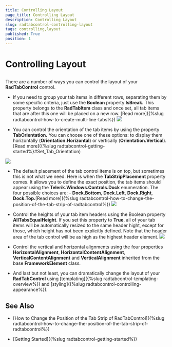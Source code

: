 ```yaml
---
title: Controlling Layout
page_title: Controlling Layout
description: Controlling Layout
slug: radtabcontrol-controlling-layout
tags: controlling,layout
published: True
position: 1
---
```


# Controlling Layout



## 

There are a number of ways you can control the layout of your __RadTabControl__ control.
				
* If you need to group your tab items in different rows, separating them by some specific criteria, just use the __Boolean__ property __IsBreak.__ This property belongs to the __RadTabItem__ class and once set, all tab items that are after this one will be placed on a new row. [Read more]({%slug radtabcontrol-how-to-create-multi-line-tabs%})
![](images/RadTabControl_Figure_00255.png)

* You can control the orientation of the tab items by using the property __TabOrientation.__ You can choose one of these  options: to display them horizontally (__Orientation.Horizontal__) or vertically (__Orientation.Vertical__). [Read more]({%slug radtabcontrol-getting-started%}#Set_Tab_Orientation)

![](images/RadTabControl_Figure_00257.png)

* The default placement of the tab control items is on top, but sometimes this is not what we need. Here is when the __TabStripPlacement__ property comes. It allows you to define the exact position, the tab items should appear using the __Telerik.Windows.Controls.Dock__ enumeration. The four possible choices are: - __Dock.Bottom__, __Dock.Left__, __Dock.Right__, __Dock.Top.__[Read more]({%slug radtabcontrol-how-to-change-the-position-of-the-tab-strip-of-radtabcontrol%})
![](images/RadTabControl_Figure_00258.png)

* Control the heights of your tab item headers using the Boolean property __AllTabsEqualHeight__. If you set this property to __True__, all of your tab items will be automatically resized to the same header hight, except for those, which height has not been explicitly defined. Note that the header area of the tab control will be as high as the highest header element.
![](images/RadTabControl_Figure_00259.png)

* Control the vertical and horizontal alignments using the four properties __HorizontalAlignment__, __HorizontalContentAlignment__, __VerticalContentAlignment__ and __VerticalAlignment__ inherited from the base __FrameworkElement__ class.
							

* And last but not least, you can dramatically change the layout of your __RadTabControl__ using [templating]({%slug radtabcontrol-templating-overview%}) and [styling]({%slug radtabcontrol-controlling-appearance%}).
							

## See Also

 * [How to Change the Position of the Tab Strip of RadTabControl]({%slug radtabcontrol-how-to-change-the-position-of-the-tab-strip-of-radtabcontrol%})

 * [Getting Started]({%slug radtabcontrol-getting-started%})